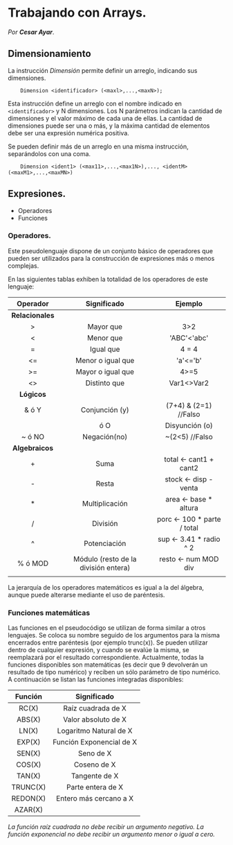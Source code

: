 # Trabajando con Arrays.
*Por **Cesar Ayar***.

## Dimensionamiento

La instrucción *Dimensión* permite definir un arreglo, indicando sus dimensiones.

```
    Dimension <identificador> (<maxl>,...,<maxN>);
```
Esta instrucción define un arreglo con el nombre indicado en  `<identificador>` y N
dimensiones. Los N parámetros indican la cantidad de dimensiones y el valor
máximo de cada una de ellas. La cantidad de dimensiones puede ser una o más, y
la máxima cantidad de elementos debe ser una expresión numérica positiva.

Se pueden definir más de un arreglo en una misma instrucción, separándolos con
una coma. 

```
    Dimension <ident1> (<max11>,...,<max1N>),..., <identM>
(<maxM1>,...,<maxMN>)
```

## Expresiones.

  + Operadores
  + Funciones

### Operadores.

Este pseudolenguaje dispone de un conjunto básico de operadores que pueden ser utilizados para la construcción de expresiones más o menos complejas.

En las siguientes tablas exhiben la totalidad de los operadores de este lenguaje:

| **Operador** | **Significado**                      | **Ejemplo**                  |
|:------------:|:------------------------------------:|:----------------------------:|
|              **Relacionales**                                                |
| \>           | Mayor que                            | 3>2                          |
| <            | Menor que                            | 'ABC'<'abc'                  |
| =            | Igual que                            | 4 = 4                        |
| <=           | Menor o igual que                    | 'a'<='b'                     |
| \>=          | Mayor o igual que                    | 4>=5                         |
| <>           | Distinto que                         | Var1<>Var2                   |
|               **Lógicos**                                                      |
| & ó Y        | Conjunción (y)                       | (7+4) & (2=1) //Falso        |
| | ó O        | Disyunción (o)                       | (1=1 | 2=1) //Verdader0      |
|  ~ ó NO      | Negación(no)                         | ~(2<5) //Falso               |
|               **Algebraicos**                                                |
| +            | Suma                                 | total <- cant1 + cant2       |
| -            | Resta                                | stock <- disp - venta        |
| *            | Multiplicación                       | area <- base * altura        |
| /            | División                             |  porc <- 100 * parte / total |
| ^            | Potenciación                         | sup <- 3.41 * radio ^ 2      |
| % ó MOD      | Módulo (resto de la división entera) | resto <- num MOD div         |
|              |                                      |                              |
La jerarquía de los operadores matemáticos es igual a la del álgebra, aunque
puede alterarse mediante el uso de paréntesis.

### Funciones matemáticas

Las funciones en el pseudocódigo se utilizan de forma similar a otros lenguajes.
Se coloca su nombre seguido de los argumentos para la misma encerrados entre
paréntesis (por ejemplo trunc(x)). Se pueden utilizar dentro de cualquier expresión,
y cuando se evalúe la misma, se reemplazará por el resultado correspondiente.
Actualmente, todas la funciones disponibles son matemáticas (es decir que
9
devolverán un resultado de tipo numérico) y reciben un sólo parámetro de tipo
numérico.
A continuación se listan las funciones integradas disponibles:

| **Función** | **Significado**          |
|:-----------:|:------------------------:|
| RC(X)       | Raíz cuadrada de X       |
| ABS(X)      | Valor absoluto de X      |
| LN(X)       | Logaritmo Natural de X   |
| EXP(X)      | Función Exponencial de X |
| SEN(X)      | Seno de X                |
| COS(X)      | Coseno de X              |
| TAN(X)      | Tangente de X            |
| TRUNC(X)    | Parte entera de X        |
| REDON(X)    | Entero más cercano a X   |
| AZAR(X)     |                          |
*La función raíz cuadrada no debe recibir un argumento negativo.
La función exponencial no debe recibir un argumento menor o igual a cero.*


